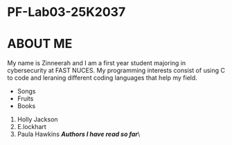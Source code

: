 # PF-Lab03-25K2037
# ABOUT ME
My name is Zinneerah and I am a first year student majoring in cybersecurity at FAST NUCES. My programming interests consist of using C to code and leraning different coding languages that help my field.
- Songs
- Fruits
- Books
1. Holly Jackson
2. E.lockhart
3. Paula Hawkins
***Authors I have read so far***\
